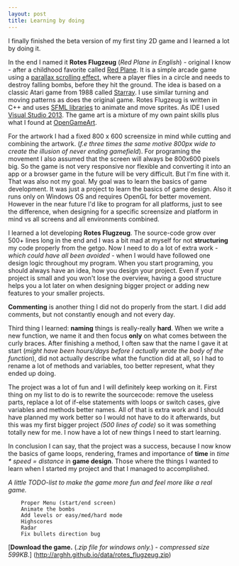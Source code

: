 ```yaml
---
layout: post
title: Learning by doing
---
```


I finally finished the beta version of my first tiny 2D game and I learned a lot by doing it.

In the end I named it **Rotes Flugzeug** (*Red Plane in English*) - original I know - after a childhood favorite called [Red Plane](http://www.addictinggames.com/shooting-games/redplane.jsp). It is a simple arcade game using a [parallax scrolling effect](https://en.wikipedia.org/wiki/Parallax_scrolling), where a player flies in a circle and needs to destroy falling bombs, before they hit the ground. The idea is based on a classic Atari game from 1988 called [Starray](http://www.atarimania.com/game-atari-st-starray_11375.html). I use similar turning and moving patterns as does the original game. Rotes Flugzeug is written in C++ and uses [SFML libraries](http://www.sfml-dev.org/index.php) to animate and move sprites. As IDE I used [Visual Studio 2013](https://www.visualstudio.com/en-us/news/vs2013-community-vs.aspx). The game art is a mixture of my own paint skills plus what I found at [OpenGameArt](http://opengameart.org/). 

For the artwork I had a fixed 800 x 600 screensize in mind while cutting and combining the artwork. (*f.e three times the same motive 800px wide to create the illusion of never ending gamefield*). For programing the movement I also assumed that the screen will always be 800x600 pixels big. So the game is not very responsive nor flexible and converting it into an app or a browser game in the future will be very difficult. But I'm fine with it. That was also not my goal. My goal was to learn the basics of game development. It was just a project to learn the basics of game design. Also it runs only on Windows OS and requires OpenGL for better movement. However in the near future I'd like to program for all platforms, just to see the difference, when designing for a specific screensize and platform in mind vs all screens and all environments combined.

I learned a lot developing **Rotes Flugzeug**. The source-code grow over 500+ lines long in the end and I was a bit mad at myself for not **structuring** my code properly from the getgo. Now I need to do a lot of extra work - *which could have all been avoided* - when I would have followed one design logic throughout my program. When you start programing, you should always have an idea, how you design your project. Even if your project is small and you won't lose the overview, having a good structure helps you a lot later on when designing bigger project or adding new features to your smaller projects.

**Commenting** is another thing I did not do properly from the start. I did add comments, but not constantly enough and not every day. 

Third thing I learned: **naming** things is really-really **hard**. When we write a new function, we name it and then focus **only** on what comes between the curly braces. After finishing a method, I often saw that the name I gave it at start (*might have been hours/days before I actually wrote the body of the function*), did not actually describe what the function did at all, so I had to rename a lot of methods and variables, too better represent, what they ended up doing. 

The project was a lot of fun and I will definitely keep working on it. First thing on my list to do is to rewrite the sourcecode: remove the useless parts, replace a lot of if-else statements with loops or switch cases, give variables and methods better names. All of that is extra work and I should have planned my work better so I would not have to do it afterwards, but this was my first bigger project *(500 lines of code)* so it was something totally new for me. I now have a lot of new things I need to start learning. 

In conclusion I can say, that the project was a success, because I now know the basics of game loops, rendering, frames and importance of **time** in *time * speed = distance* in **game design**. Those where the things I wanted to learn when I started my project and that I managed to accomplished.

*A little TODO-list to make the game more fun and feel more like a real game.*

        Proper Menu (start/end screen)
        Animate the bombs
        Add levels or easy/med/hard mode
        Highscores
        Radar
        Fix bullets direction bug
       

[**Download the game.** (*.zip file for windows only.*) - *compressed size 599KB.*] (http://arghh.github.io/data/rotes_flugzeug.zip)
